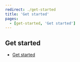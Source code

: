 ```yaml
---
redirect: ./get-started
title: 'Get started'
pages:
  - [get-started, 'Get started']
---
```


## Get started

* [Get started](./get-started.en.md)
